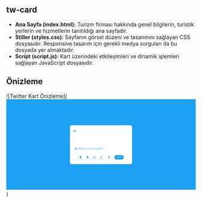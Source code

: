 ## tw-card

- **Ana Sayfa (index.html):** Turizm firması hakkında genel bilgilerin, turistik yerlerin ve hizmetlerin tanıtıldığı ana sayfadır.
- **Stiller (styles.css):** Sayfanın görsel düzeni ve tasarımını sağlayan CSS dosyasıdır. Responsive tasarım için gerekli medya sorguları da bu dosyada yer almaktadır.
- **Script (script.js):** Kart üzerindeki etkileşimleri ve dinamik işlemleri sağlayan JavaScript dosyasıdır.

## Önizleme

![Twitter Kart Önizleme](![alt text](<assets/Ekran görüntüsü 2024-09-21 162212.png>))
